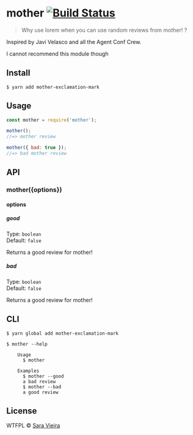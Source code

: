 # mother [![Build Status](https://travis-ci.org/saravieira/mother.svg?branch=master)](https://travis-ci.org/saravieira/mother)

> Why use lorem when you can use random reviews from mother! ?

Inspired by Javi Velasco and all the Agent Conf Crew.

I cannot recommend this module though

## Install

```
$ yarn add mother-exclamation-mark
```

## Usage

```js
const mother = require('mother');

mother();
//=> mother review

mother({ bad: true });
//=> bad mother review
```

## API

### mother({options})

#### options

##### good

Type: `boolean`<br>
Default: `false`

Returns a good review for mother!

##### bad

Type: `boolean`<br>
Default: `false`

Returns a good review for mother!

## CLI

```
$ yarn global add mother-exclamation-mark
```

```
$ mother --help

	Usage
	  $ mother

	Examples
	  $ mother --good
	  a bad review
	  $ mother --bad
	  a good review
```

## License

WTFPL © [Sara Vieira](http://iamsaravieira.com)
